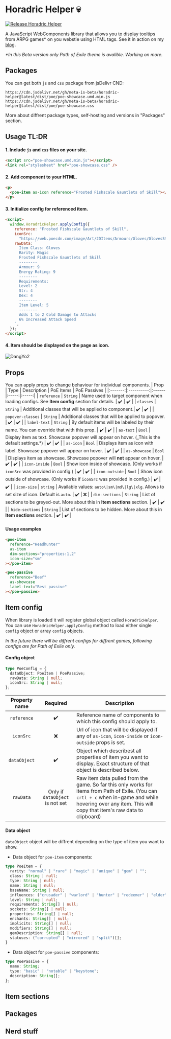 # Horadric Helper 💀

[![Release Horadric Helper](https://github.com/meta-is-beta/horadric-helper/actions/workflows/release.yml/badge.svg?branch=main)](https://github.com/meta-is-beta/horadric-helper/actions/workflows/release.yml)

A JavaScript WebComponents library that allows you to display tooltips from ARPG games\* on you webstie using HTML tags. See it in action on my [blog](https://meta-is-beta.com/?p=40).

_\*In this Beta version only Path of Exile theme is avalible. Working on more._

## Packages

You can get both `js` and `css` package from jsDelivr CND:

```url
https://cdn.jsdelivr.net/gh/meta-is-beta/horadric-helper@latest/dist/poe/poe-showcase.umd.min.js
https://cdn.jsdelivr.net/gh/meta-is-beta/horadric-helper@latest/dist/poe/poe-showcase.css
```

More about diffrent package types, self-hosting and versions in "Packages" section.

## Usage TL:DR

#### 1. Include `js` and `css` files on your site.

```html
<script src="poe-showcase.umd.min.js"></script>
<link rel="stylesheet" href="poe-showcase.css" />
```

#### 2. Add component to your HTML.

```html
<p>
  <poe-item as-icon reference="Frosted Fishscale Gauntlets of Skill"></poe-item>
</p>
```

#### 3. Initialize config for referenced item.

```html
<script>
  window.HoradricHelper.applyConfig({
    reference: "Frosted Fishscale Gauntlets of Skill",
    iconSrc:
      "https://web.poecdn.com/image/Art/2DItems/Armours/Gloves/GlovesStrDex1.png",
    rawData: `
      Item Class: Gloves
      Rarity: Magic
      Frosted Fishscale Gauntlets of Skill
      --------
      Armour: 9
      Energy Rating: 9
      --------
      Requirements:
      Level: 2
      Str: 4
      Dex: 4
      --------
      Item Level: 5
      --------
      Adds 1 to 2 Cold Damage to Attacks
      6% Increased Attack Speed
    `,
  });
</script>
```

#### 4. Item should be displayed on the page as icon.

![DangYo2](https://meta-is-beta.com/wp-content/uploads/2021/05/de7b6ac2f1887243b844b831f4263347.gif)

## Props

You can apply props to change behaviour for individual components.
| Prop | Type | Description | PoE Items | PoE Passives |
|:-------:|:----------:|:------|:-----:|:-----:|
| `reference` | `String` | Name used to target component when loading configs. See **Item config** section for details. | :heavy_check_mark: | :heavy_check_mark: |
| `classes` | `String` | Additional classes that will be applied to component.| :heavy_check_mark: | :heavy_check_mark: |
| `popover-classes` | `String` | Additional classes that will be applied to popover. | :heavy_check_mark: | :heavy_check_mark: |
| `label-text` | `String` | By default items will be labeled by their name. You can override that with this prop. | :heavy_check_mark: | :heavy_check_mark: |
| `as-text` | `Bool` | Display item as text. Showcase popover will appear on hover. (\_This is the default settings.\*) | :heavy_check_mark: | :heavy_check_mark: |
| `as-icon` | `Bool` | Displays item as icon with label. Showcase popover will appear on hover. | :heavy_check_mark: | :heavy_check_mark: |
| `as-showcase` | `Bool` | Displays item as showcase. Showcase popover will **not** appear on hover. | :heavy_check_mark: | :heavy_check_mark: |
| `icon-inside` | `Bool` | Show icon inside of showcase. (Only works if `iconSrc` was provided in config.) | :heavy_check_mark: | :heavy_check_mark: |
| `icon-outside` | `Bool` | Show icon outside of showcase. (Only works if `iconSrc` was provided in config.) | :heavy_check_mark: | :heavy_check_mark: |
| `icon-size` | `string` | Available values: `auto\|sm\|md\|lg\|xlg`. Allows to set size of icon. Default is `auto`. | :heavy_check_mark: | :x: |
| `dim-sections` | `String` | List of sections to be greyed-out. More about this in **Item sections** section. | :heavy_check_mark: | :heavy_check_mark: |
| `hide-sections` | `String` | List of sections to be hidden. More about this in **Item sections** section. | :heavy_check_mark: | :heavy_check_mark: |

#### Usage examples

```html
<poe-item
  reference="Headhunter"
  as-item
  dim-sections="properties:1,2"
  icon-size="sm"
></poe-item>
```

```html
<poe-passive
  reference="Beef"
  as-showcase
  label-text="Best passive"
></poe-passive>
```

## Item config

When library is loaded it will register global object called `HoradricHelper`.
You can use `HoradricHelper.applyConfig` method to load either single `config` object or array `config` objects.

_In the future there will be diffrent configs for diffrent games, following configs are for Path of Exile only._

#### Config object

```typescript
type PoeConfig = {
  dataObject: PoeItem | PoePassive;
  rawData: String | null;
  iconSrc: String | null;
};
```

| Property name |      Required      | Description |
| :-----------: | :----------------: | ----------- |
|  `reference`  | :heavy_check_mark: | Reference name of components to which this config should apply to. |
| `iconSrc`     | :x:                | Url of icon that will be displayed if any of `as-icon`, `icon-inside` or `icon-outside` props is set. |
| `dataObject` | :heavy_check_mark: | Object which describest all properties of item you want to display. Exact structure of that object is described below. |
| `rawData`    | Only if `dataObject` is not set | Raw item data pulled from the game. So far this only works for items from Path of Exile. (You can `crtl + c` when in-game and while hovering over any item. This will copy that item's raw data to clipboard) |

#### Data object
`dataObject` object will be diffrent depending on the type of item you want  to show.

- Data object for ``poe-item`` components:
```typescript
type PoeItem = {
  rarity: "normal" | "rare" | "magic" | "unique" | "gem" | "";
  class: String | null;
  type: String | null;
  name: String | null;
  baseName: String | null;
  influences: ("crusader" | "warlord" | "hunter" | "redeemer" | "elder" | "shaper" | "replica" | "")[];
  level: String | null;
  requirements: String[] | null;
  sockets: String[] | null;
  properties: String[] | null;
  enchants: String[] | null;
  implicits: String[] | null;
  modifiers: String[] | null;
  gemDescription: String[] | null;
  statuses: ("corrupted" | "mirrored" | "split")[];
}
```
- Data object for `poe-passive` components:
```typescript
type PoePassive = {
  name: String;
  type: "basic" | "notable" | "keystone";
  description: String[];
};
```
## Item sections

## Packages

## Nerd stuff
